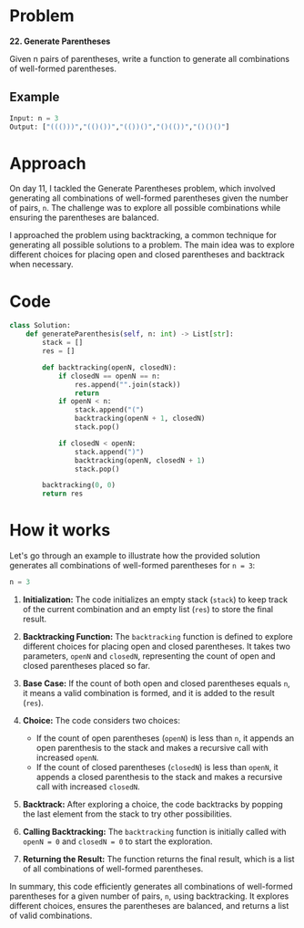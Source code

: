# Problem

**22. Generate Parentheses**

Given n pairs of parentheses, write a function to generate all combinations of well-formed parentheses.

## Example

```python
Input: n = 3
Output: ["((()))","(()())","(())()","()(())","()()()"]
```

# Approach

On day 11, I tackled the Generate Parentheses problem, which involved generating all combinations of well-formed parentheses given the number of pairs, `n`. The challenge was to explore all possible combinations while ensuring the parentheses are balanced.

I approached the problem using backtracking, a common technique for generating all possible solutions to a problem. The main idea was to explore different choices for placing open and closed parentheses and backtrack when necessary.

# Code

```python
class Solution:
    def generateParenthesis(self, n: int) -> List[str]:
        stack = []
        res = []

        def backtracking(openN, closedN):
            if closedN == openN == n:
                res.append("".join(stack))
                return
            if openN < n:
                stack.append("(")
                backtracking(openN + 1, closedN)
                stack.pop()

            if closedN < openN:
                stack.append(")")
                backtracking(openN, closedN + 1)
                stack.pop()

        backtracking(0, 0)
        return res
```

# How it works

Let's go through an example to illustrate how the provided solution generates all combinations of well-formed parentheses for `n = 3`:

```python
n = 3
```

1. **Initialization:**
   The code initializes an empty stack (`stack`) to keep track of the current combination and an empty list (`res`) to store the final result.

2. **Backtracking Function:**
   The `backtracking` function is defined to explore different choices for placing open and closed parentheses. It takes two parameters, `openN` and `closedN`, representing the count of open and closed parentheses placed so far.

3. **Base Case:**
   If the count of both open and closed parentheses equals `n`, it means a valid combination is formed, and it is added to the result (`res`).

4. **Choice:**
   The code considers two choices:
   - If the count of open parentheses (`openN`) is less than `n`, it appends an open parenthesis to the stack and makes a recursive call with increased `openN`.
   - If the count of closed parentheses (`closedN`) is less than `openN`, it appends a closed parenthesis to the stack and makes a recursive call with increased `closedN`.

5. **Backtrack:**
   After exploring a choice, the code backtracks by popping the last element from the stack to try other possibilities.

6. **Calling Backtracking:**
   The `backtracking` function is initially called with `openN = 0` and `closedN = 0` to start the exploration.

7. **Returning the Result:**
   The function returns the final result, which is a list of all combinations of well-formed parentheses.

In summary, this code efficiently generates all combinations of well-formed parentheses for a given number of pairs, `n`, using backtracking. It explores different choices, ensures the parentheses are balanced, and returns a list of valid combinations.